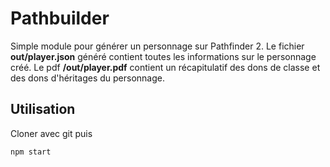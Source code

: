 # Pathbuilder

Simple module pour générer un personnage sur Pathfinder 2. Le fichier **out/player.json** généré contient toutes les informations sur le personnage créé. Le pdf **/out/player.pdf** contient un récapitulatif des dons de classe et des dons d'héritages du personnage.

## Utilisation

Cloner avec git puis 
```
npm start
```
